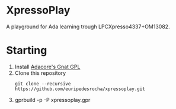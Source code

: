 # XpressoPlay

A playground for Ada learning trough LPCXpresso4337+OM13082.

# Starting

1. Install [Adacore's Gnat GPL](http://libre.adacore.com/)
2. Clone this repository
    ``` 
    git clone --recursive https://github.com/euripedesrocha/xpressoplay.git
    ```
3. gprbuild -p -P xpressoplay.gpr
